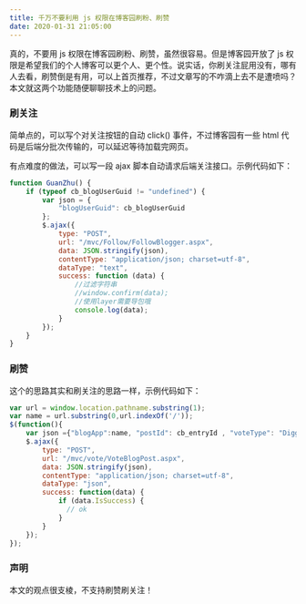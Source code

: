 ```yaml
---
title: 千万不要利用 js 权限在博客园刷粉、刷赞
date: 2020-01-31 21:05:00
---
```


真的，不要用 js 权限在博客园刷粉、刷赞，虽然很容易。但是博客园开放了 js 权限是希望我们的个人博客可以更个人、更个性。说实话，你刷关注屁用没有，哪有人去看，刷赞倒是有用，可以上首页推荐，不过文章写的不咋滴上去不是遭喷吗？本文就这两个功能随便聊聊技术上的问题。

### 刷关注

简单点的，可以写个对关注按钮的自动 click() 事件，不过博客园有一些 html 代码是后端分批次传输的，可以延迟等待加载完网页。

有点难度的做法，可以写一段 ajax 脚本自动请求后端关注接口。示例代码如下：

```js
function GuanZhu() {
    if (typeof cb_blogUserGuid != "undefined") {
        var json = {
            "blogUserGuid": cb_blogUserGuid
        };
        $.ajax({
            type: "POST",
            url: "/mvc/Follow/FollowBlogger.aspx",
            data: JSON.stringify(json),
            contentType: "application/json; charset=utf-8",
            dataType: "text",
            success: function (data) {
                //过滤字符串
                //window.confirm(data);
                //使用layer需要导包哦
                console.log(data);
            }
        });
    }
}
```

### 刷赞

这个的思路其实和刷关注的思路一样，示例代码如下：

```js
var url = window.location.pathname.substring(1);
var name = url.substring(0,url.indexOf('/')); 
$(function(){
    var json ={"blogApp":name, "postId": cb_entryId , "voteType": "Digg", "isAbandoned": false};
    $.ajax({
        type: "POST",
        url: "/mvc/vote/VoteBlogPost.aspx",
        data: JSON.stringify(json),
        contentType: "application/json; charset=utf-8",
        dataType: "json",
        success: function(data) {
            if (data.IsSuccess) {
              // ok
            }
        }
    });
});
```

### 声明

本文的观点很支棱，不支持刷赞刷关注！